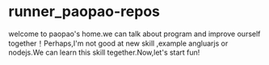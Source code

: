 # runner_paopao-repos
welcome to paopao's home.we can talk about program and improve ourself together！Perhaps,I'm not good at new skill ,example angluarjs or nodejs.We can learn this skill tegether.Now,let's start fun!
